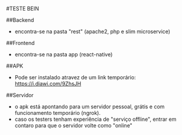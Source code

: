 #TESTE BEIN

##Backend
- encontra-se na pasta "rest" (apache2, php e slim microservice)

##Frontend
- encontra-se na pasta app (react-native)

##APK
- Pode ser instalado atravez de um link temporário: https://i.diawi.com/9ZhsJH

##Servidor
- o apk está apontando para um servidor pessoal, grátis e com funcionamento temporário (ngrok).
- caso os testers tenham experiência de "serviço offline", entrar em contaro para que o servidor volte como "online"


